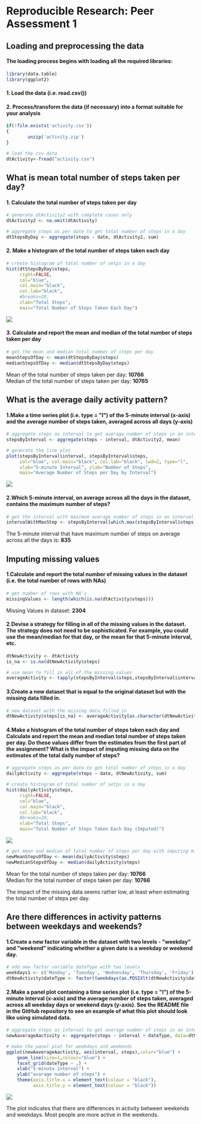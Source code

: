 # Reproducible Research: Peer Assessment 1


## Loading and preprocessing the data


####  The loading process begins with loading all the required libraries:  
 

```r
library(data.table)
library(ggplot2)
```


#### 1. Load the data (i.e. read.csv()) 
#### 2. Process/transform the data (if necessary) into a format suitable for your analysis

```r
if(!file.exists('activity.csv'))
{
        unzip('activity.zip')
}

# load the csv data
dtActivity<-fread("activity.csv")
```


## What is mean total number of steps taken per day?

#### 1. Calculate the total number of steps taken per day

```r
# generate dtActivity2 with complete cases only
dtActivity2 <- na.omit(dtActivity)

# aggregate steps as per date to get total number of steps in a day
dtStepsByDay <- aggregate(steps ~ date, dtActivity2, sum)
```

#### 2. Make a histogram of the total number of steps taken each day

```r
# create histogram of total number of setps in a day
hist(dtStepsByDay$steps,
     right=FALSE,
     col="blue", 
     col.main="black",
     col.lab="black", 
     #breaks=20,
     xlab="Total Steps",
     main="Total Number of Steps Taken Each Day")
```

![](PA1_template_files/figure-html/unnamed-chunk-4-1.png) 
     
#### 3. Calculate and report the mean and median of the total number of steps taken per day

```r
# get the mean and median total number of steps per day
meanStepsOfDay <- mean(dtStepsByDay$steps)
medianStepsOfDay <- median(dtStepsByDay$steps)
```
Mean of the total number of steps taken per day: **10766**   
Median of the total number of steps taken per day: **10765**  

## What is the average daily activity pattern?

#### 1.Make a time series plot (i.e. type = "l") of the 5-minute interval (x-axis) and the average number of steps taken, averaged across all days (y-axis)

```r
# aggregate steps as interval to get average number of steps in an interval across all days
stepsByInterval <- aggregate(steps ~ interval, dtActivity2, mean)

# generate the line plot
plot(stepsByInterval$interval, stepsByInterval$steps, 
     col="blue", col.main="black", col.lab="black", lwd=2, type="l", 
     xlab="5-minute Interval", ylab="Number of Steps",
     main="Average Number of Steps per Day by Interval")
```

![](PA1_template_files/figure-html/unnamed-chunk-6-1.png) 
     
#### 2.Which 5-minute interval, on average across all the days in the dataset, contains the maximum number of steps?

```r
# get the interval with maximum average number of steps in an interval
intervalWithMaxStep <- stepsByInterval[which.max(stepsByInterval$steps),1]
```

The 5-minute interval that have maximum number of steps on average across all the days is: **835**  

## Imputing missing values

#### 1.Calculate and report the total number of missing values in the dataset (i.e. the total number of rows with NAs)

```r
# get number of rows with NA's
missingValues <- length(which(is.na(dtActivity$steps)))
```

Missing Values in dataset: **2304**  

#### 2.Devise a strategy for filling in all of the missing values in the dataset. The strategy does not need to be sophisticated. For example, you could use the mean/median for that day, or the mean for that 5-minute interval, etc.

```r
dtNewActivity <- dtActivity
is_na <- is.na(dtNewActivity$steps)

# use mean to fill in all of the missing values
averageActivity <- tapply(stepsByInterval$steps,stepsByInterval$interval, mean)
```

#### 3.Create a new dataset that is equal to the original dataset but with the missing data filled in.

```r
# new dataset with the missing data filled in
dtNewActivity$steps[is_na] <- averageActivity[as.character(dtNewActivity$interval[is_na])]
```


#### 4.Make a histogram of the total number of steps taken each day and Calculate and report the mean and median total number of steps taken per day. Do these values differ from the estimates from the first part of the assignment? What is the impact of imputing missing data on the estimates of the total daily number of steps?

```r
# aggregate steps as per date to get total number of steps in a day
dailyActivity <- aggregate(steps ~ date, dtNewActivity, sum)

# create histogram of total number of setps in a day
hist(dailyActivity$steps,
     right=FALSE,
     col="blue",
     col.main="black",
     col.lab="black",
     #breaks=20,
     xlab="Total Steps",
     main="Total Number of Steps Taken Each Day (Imputed)")
```

![](PA1_template_files/figure-html/unnamed-chunk-11-1.png) 

```r
# get mean and median of total number of steps per day with imputing missing data
newMeanStepsOfDay <- mean(dailyActivity$steps)
newMedianStepsOfDay <- median(dailyActivity$steps)
```

Mean for the total number of steps taken per day: **10766**  
Median for the total number of steps taken per day: **10766**  

The impact of the missing data seems rather low, at least when estimating the total number of steps per day.

## Are there differences in activity patterns between weekdays and weekends?

#### 1.Create a new factor variable in the dataset with two levels - "weekday" and "weekend" indicating whether a given date is a weekday or weekend day.

```r
# add new factor variable dateType with two levels
weekdays1 <- c('Monday', 'Tuesday', 'Wednesday', 'Thursday', 'Friday')
dtNewActivity$dateType <- factor((weekdays(as.POSIXlt(dtNewActivity$date)) %in% weekdays1), levels=c(FALSE, TRUE), labels=c('weekend', 'weekday')) 
```

#### 2.Make a panel plot containing a time series plot (i.e. type = "l") of the 5-minute interval (x-axis) and the average number of steps taken, averaged across all weekday days or weekend days (y-axis). See the README file in the GitHub repository to see an example of what this plot should look like using simulated data.

```r
# aggregate steps as interval to get average number of steps in an interval across all days
newAaverageAactivity <- aggregate(steps ~ interval + dateType, data=dtNewActivity, mean)

# make the panel plot for weekdays and weekends
ggplot(newAaverageAactivity, aes(interval, steps),color="blue") + 
    geom_line(size=1,colour="blue") + 
    facet_grid(dateType ~ .) +
    xlab("5-minute interval") + 
    ylab("avarage number of steps") +
    theme(axis.title.x = element_text(colour = "black"),
          axis.title.y = element_text(colour = "black"))
```

![](PA1_template_files/figure-html/unnamed-chunk-13-1.png) 


The plot indicates that there are differences in activity between weekends and weekdays. Most people are more active in the weekends.

